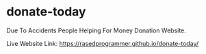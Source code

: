 # donate-today
Due To Accidents People Helping For Money Donation Website.

Live Website Link: https://rasedprogrammer.github.io/donate-today/
